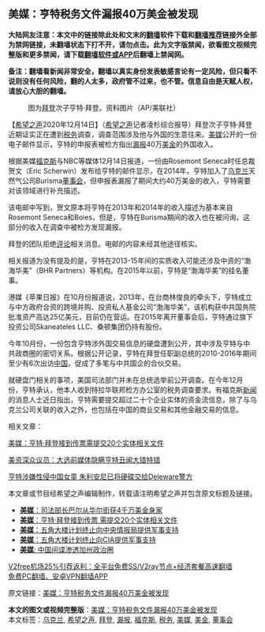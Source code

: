  <h2>美媒：亨特税务文件漏报40万美金被发现</h2> <p class="notice"><b>大陆网友注意：本文中的链接除此处和文末的<a href="https://github.com/bannedbook/fanqiang" >翻墙</a>软件下载和<a href="https://github.com/killgcd/justmysocks/blob/master/README.md">翻墙推荐</a>链接外全部为禁网链接，未翻墙状态下打不开，请勿点击。此为文字版禁闻，欲看图文视频完整版和更多禁闻，请下载<a href="https://github.com/bannedbook/fanqiang">翻墙软件或APP</a>后翻墙上禁闻网。</p><p>备注：翻墙看新闻非常安全，翻墙以真实身份发表敏感言论有一定风险，但只看不说则没有任何风险，翻的人太多，政府管不过来，也不管。信息自由是天赋人权，请放心大胆的翻墙。</b></p>  <div class="entry"> <figure><figcaption>图为<a href="https://www.bannedbook.org/bnews/tag/%e6%8b%9c%e7%99%bb/" class="st_tag internal_tag" rel="tag" title="标签 拜登 下的日志">拜登</a>次子亨特·拜登。资料图片（AP/美联社）</figcaption></figure> <p>【<span class='wp_keywordlink_affiliate'><a href="https://www.soundofhope.org" title="希望之声" target="_blank">希望之声</a></span>2020年12月14日】（<a href="https://www.bannedbook.org/bnews/tag/%e5%b8%8c%e6%9c%9b%e4%b9%8b%e5%a3%b0/" class="st_tag internal_tag" rel="tag" title="标签 希望之声 下的日志">希望之声</a>记者凌杉综合报导）拜登次子亨特·拜登近期证实正在遭到<a href="https://www.bannedbook.org/bnews/tag/%E7%A8%8E%E5%8A%A1/" class="st_tag internal_tag" rel="tag" title="标签 税务 下的日志">税务</a>调查，调查范围涉及他与外国的生意往来。<a href="https://www.bannedbook.org/bnews/tag/%e7%be%8e%e5%aa%92/" class="st_tag internal_tag" rel="tag" title="标签 美媒 下的日志">美媒</a>公开的一份电子邮件显示，亨特的申报表被检方指出<a href="https://www.bannedbook.org/bnews/tag/%E6%BC%8F%E6%8A%A5/" class="st_tag internal_tag" rel="tag" title="标签 漏报 下的日志">漏报</a>40万<a href="https://www.bannedbook.org/bnews/tag/%E7%BE%8E%E9%87%91/" class="st_tag internal_tag" rel="tag" title="标签 美金 下的日志">美金</a>的外国收入。</p> <p>根据美媒<a href="https://www.bannedbook.org/bnews/tag/%e7%a6%8f%e5%85%8b%e6%96%af/" class="st_tag internal_tag" rel="tag" title="标签 福克斯 下的日志">福克斯</a>与NBC等媒体12月14日报道，一份由Rosemont Seneca时任总裁贺文（Eric Sc​​herwin）发布给亨特的邮件显示，在2014年，亨特加入了<a href="https://www.bannedbook.org/bnews/tag/%e4%b9%8c%e5%85%8b%e5%85%b0/" class="st_tag internal_tag" rel="tag" title="标签 乌克兰 下的日志">乌克兰</a>天然气公司Burisma<a href="https://www.bannedbook.org/bnews/tag/%E8%91%A3%E4%BA%8B%E4%BC%9A/" class="st_tag internal_tag" rel="tag" title="标签 董事会 下的日志">董事会</a>，但申报表漏报了期间大约40万美金的收入，亨特需要对该领域进行补充描述。</p> <p>该电邮中写到，贺文原本将亨特在2013年和2014年的收入描述为基本来自Rosemont Seneca和Boies，但是，亨特在Burisma期间的收入也在被问询，这部分的收入在调查中被检方发现漏报。</p>  <p>拜登的团队拒绝<span class='wp_keywordlink_affiliate'><a href="https://www.bannedbook.org/bnews/comments/" title="新闻评论" target="_blank">评论</a></span>相关消息。电邮的内容未经其他途径核实。</p> <p>相关报道为没有提及的是，亨特在2013-15年间的实质收入可能还涉及中资的“渤海华美”（BHR Partners）等机构。在2015年以前，亨特是“渤海华美”的挂名董事。</p> <p>港媒《苹果日报》在10月份报道说，2013年，在台商林俊良的牵头下，亨特成立与中方政府合资的跨境并购、投资私人基金公司“渤海华美”，该机构获中共国务院批准资产高达25亿美元，目前仍在营运。在2015年离开董事会后，亨特通过旗下投资公司Skaneateles LLC、桑顿集团仍持有股份。</p>  <p>今年10月份，一份包含亨特涉外国交易信息的硬盘遭到公开，其中涉及亨特与中共政商圈的密切关系。根据公开记录，亨特在拜登任职副总统的2010-2016年期间至少有6次出访<span class='wp_keywordlink_affiliate'><a href="https://www.bannedbook.org/" title="中国" target="_blank">中国</a></span>，促成了多笔与中共国企的合伙交易。</p> <p>就硬盘门相关的事项，美国司法部门并未在总统选举前公开调查。在今年12月份，亨特承认，他本人收到特拉华联邦检方办公室的税务调查要求。有福克斯<span class='wp_keywordlink_affiliate'><a href="https://www.bannedbook.org/" title="新闻">新闻</a></span>的消息人士近日指出，亨特需要提交超过二十个企业实体的资金流信息，除了与乌克兰公司关联的收入之外，也包括在中国的商业交易和其他金融交易的信息。</p> <p>相关文章：</p>  <p><a data-ctorig="https://www.soundofhope.org/post/453280" data-cturl="https://www.google.com/url?client=internal-element-cse&amp;cx=007749283119516952101:0iwnfnkwnek&amp;q=https://www.soundofhope.org/post/453280&amp;sa=U&amp;ved=2ahUKEwjYwoKHw87tAhWQtJ4KHTCeC4IQFjABegQICBAC&amp;usg=AOvVaw2kGpvkkn4mXiQC3N5MYLi7" href="https://www.soundofhope.org/post/453280" target="_blank">美媒：亨特·拜登接到传票需提交20个实体相关文件</a></p> <p><a data-ctorig="https://www.soundofhope.org/post/453019" data-cturl="https://www.google.com/url?client=internal-element-cse&amp;cx=007749283119516952101:0iwnfnkwnek&amp;q=https://www.soundofhope.org/post/453019&amp;sa=U&amp;ved=2ahUKEwjYwoKHw87tAhWQtJ4KHTCeC4IQFjAEegQIBRAC&amp;usg=AOvVaw01_oZANAoh7VfG0UvZb15o" href="https://www.soundofhope.org/post/453019" target="_blank">美资深众议员：大选前媒体隐瞒亨特丑闻大错特错</a></p> <p><a data-ctorig="https://www.soundofhope.org/post/434296" data-cturl="https://www.google.com/url?client=internal-element-cse&amp;cx=007749283119516952101:0iwnfnkwnek&amp;q=https://www.soundofhope.org/post/434296&amp;sa=U&amp;ved=2ahUKEwjYwoKHw87tAhWQtJ4KHTCeC4IQFjADegQICRAC&amp;usg=AOvVaw15xrgPIBFW37m8aNWqsbvm" href="https://www.soundofhope.org/post/434296" target="_blank">亨特涉嫌性侵中国女童 朱利安尼已将硬碟交给Deleware警方</a></p>  <p>本文章或节目经希望之声编辑制作，转载请注明希望之声并包含原文标题及链接。</p> <ul class='op-related-articles' title='相关阅读'> <li><a href='https://www.bannedbook.org/bnews/comments/20201215/1447774.html' target='_blank'><b>美媒</b>：司法部长巴尔从华尔街获4千万美金身家</a></li> <li><a href='https://www.bannedbook.org/bnews/comments/20201214/1447308.html' target='_blank'><b>美媒</b>：亨特·拜登接到传票 需提交20个实体相关文件</a></li> <li><a href='https://www.bannedbook.org/bnews/cnnews/20201211/1445810.html' target='_blank'><b>美媒</b>：五角大楼计划终止向中央情报局提供军事支持</a></li> <li><a href='https://www.bannedbook.org/bnews/comments/20201211/1445664.html' target='_blank'><b>美媒</b>：五角大楼计划终止向CIA提供军事支持</a></li> <li><a href='https://www.bannedbook.org/bnews/baitai/20201210/1445246.html' target='_blank'><b>美媒</b>: 中国间谍渗透加州政治圈</a></li> </ul> <p class="texttj"> <a href="https://github.com/bannedbook/fanqiang/wiki/V2ray%E6%9C%BA%E5%9C%BA" target="_blank">V2free机场25%引荐返利：全平台免费SS/V2ray节点+经济套餐高速翻墙</a><br/> <a href="https://github.com/bannedbook/fanqiang/wiki/%E7%A6%81%E9%97%BB%E7%BD%91%E5%AE%89%E5%8D%93%E7%BF%BB%E5%A2%99%E6%96%B0%E9%97%BBAPP" target="_blank">免费PC翻墙、安卓VPN翻墙APP</a></p><p>原文链接：<a class="src_link"  href="https://www.soundofhope.org/post/453586" target="_blank">美媒：亨特税务文件漏报40万美金被发现</a></p><a name='sharetosocial'></a>       <div><b>本文的图文或视频完整版</b>：<a href='https://www.bannedbook.org/bnews/comments/20201215/1447864.html'>美媒：亨特税务文件漏报40万美金被发现</a></div>  </div><!--END ENTRY--> <div class="postfooter"> <div>本文标签：<a href="https://www.bannedbook.org/bnews/tag/%e4%b9%8c%e5%85%8b%e5%85%b0/" rel="tag">乌克兰</a>, <a href="https://www.bannedbook.org/bnews/tag/%e5%b8%8c%e6%9c%9b%e4%b9%8b%e5%a3%b0/" rel="tag">希望之声</a>, <a href="https://www.bannedbook.org/bnews/tag/%e6%8b%9c%e7%99%bb/" rel="tag">拜登</a>, <a href="https://www.bannedbook.org/bnews/tag/%E6%BC%8F%E6%8A%A5/" rel="tag">漏报</a>, <a href="https://www.bannedbook.org/bnews/tag/%e7%a6%8f%e5%85%8b%e6%96%af/" rel="tag">福克斯</a>, <a href="https://www.bannedbook.org/bnews/tag/%E7%A8%8E%E5%8A%A1/" rel="tag">税务</a>, <a href="https://www.bannedbook.org/bnews/tag/%e7%be%8e%e5%aa%92/" rel="tag">美媒</a>, <a href="https://www.bannedbook.org/bnews/tag/%E7%BE%8E%E9%87%91/" rel="tag">美金</a>, <a href="https://www.bannedbook.org/bnews/tag/%E8%91%A3%E4%BA%8B%E4%BC%9A/" rel="tag">董事会</a></div>  </div><!--END POSTFOOTER--> 